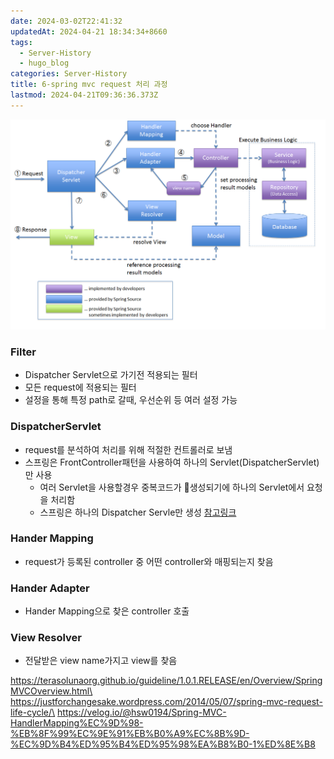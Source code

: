 ```yaml
---
date: 2024-03-02T22:41:32
updatedAt: 2024-04-21 18:34:34+8660
tags:
  - Server-History
  - hugo_blog
categories: Server-History
title: 6-spring mvc request 처리 과정
lastmod: 2024-04-21T09:36:36.373Z
---
```

![center|600](/image/real-resource-image/Pasted%20image%2020231125233607.png)

### Filter

* Dispatcher Servlet으로 가기전 적용되는 필터
* 모든 request에 적용되는 필터
* 설정을 통해 특정 path로 갈때, 우선순위 등 여러 설정 가능

### DispatcherServlet

* request를 분석하여 처리를 위해 적절한 컨트롤러로 보냄
* 스프링은 FrontController패턴을 사용하여 하나의 Servlet(DispatcherServlet)만 사용
  * 여러 Servlet을 사용할경우 중복코드가 생성되기에 하나의 Servlet에서 요청을 처리함
  * 스프링은 하나의 Dispatcher Servle만 생성 [참고링크](https://stackoverflow.com/questions/23049736/working-with-multiple-dispatcher-servlets-in-a-spring-application)

### Hander Mapping

* request가 등록된 controller 중 어떤 controller와 매핑되는지 찾음

### Hander Adapter

* Hander Mapping으로 찾은 controller 호출

### View Resolver

* 전달받은 view name가지고 view를 찾음

https://terasolunaorg.github.io/guideline/1.0.1.RELEASE/en/Overview/SpringMVCOverview.html\
https://justforchangesake.wordpress.com/2014/05/07/spring-mvc-request-life-cycle/\
https://velog.io/@hsw0194/Spring-MVC-HandlerMapping%EC%9D%98-%EB%8F%99%EC%9E%91%EB%B0%A9%EC%8B%9D-%EC%9D%B4%ED%95%B4%ED%95%98%EA%B8%B0-1%ED%8E%B8

